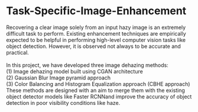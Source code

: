 # Task-Specific-Image-Enhancement
Recovering a clear image solely from an input hazy image is an extremely difficult task to perform. Existing enhancement techniques are empirically expected to be helpful in performing high-level computer vision tasks like object detection. However, it is observed not always to be accurate and practical. <br/><br/>
In this project, we have developed three image dehazing methods:<br/>
(1) Image dehazing model built using CGAN architecture <br/>
(2) Gaussian Blur Image pyramid approach <br/>
(3) Color Balancing and Histogram Equalization approach (CBHE approach) <br/> 
These methods are designed with an aim to merge them with the existing object detector models like Faster RCNNand improve the accuracy
of object detection in poor visibility conditions like haze.
